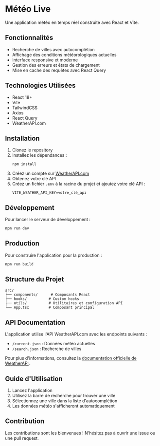 # Météo Live

Une application météo en temps réel construite avec React et Vite.

## Fonctionnalités

- Recherche de villes avec autocomplétion
- Affichage des conditions météorologiques actuelles
- Interface responsive et moderne
- Gestion des erreurs et états de chargement
- Mise en cache des requêtes avec React Query

## Technologies Utilisées

- React 18+
- Vite
- TailwindCSS
- Axios
- React Query
- WeatherAPI.com

## Installation

1. Clonez le repository
2. Installez les dépendances :
   ```bash
   npm install
   ```
3. Créez un compte sur [WeatherAPI.com](https://www.weatherapi.com)
4. Obtenez votre clé API
5. Créez un fichier `.env` à la racine du projet et ajoutez votre clé API :
   ```
   VITE_WEATHER_API_KEY=votre_clé_api
   ```

## Développement

Pour lancer le serveur de développement :

```bash
npm run dev
```

## Production

Pour construire l'application pour la production :

```bash
npm run build
```

## Structure du Projet

```
src/
├── components/      # Composants React
├── hooks/          # Custom hooks
├── utils/          # Utilitaires et configuration API
└── App.tsx         # Composant principal
```

## API Documentation

L'application utilise l'API WeatherAPI.com avec les endpoints suivants :

- `/current.json` : Données météo actuelles
- `/search.json` : Recherche de villes

Pour plus d'informations, consultez la [documentation officielle de WeatherAPI](https://www.weatherapi.com/docs/).

## Guide d'Utilisation

1. Lancez l'application
2. Utilisez la barre de recherche pour trouver une ville
3. Sélectionnez une ville dans la liste d'autocomplétion
4. Les données météo s'afficheront automatiquement

## Contribution

Les contributions sont les bienvenues ! N'hésitez pas à ouvrir une issue ou une pull request.